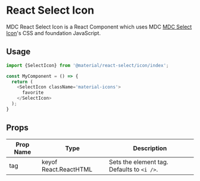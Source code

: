 # React Select Icon

MDC React Select Icon is a React Component which uses MDC [MDC Select Icon](https://github.com/material-components/material-components-web/tree/master/packages/mdc-select/icon/)'s CSS and foundation JavaScript.

## Usage

```js
import {SelectIcon} from '@material/react-select/icon/index';

const MyComponent = () => {
  return (
    <SelectIcon className='material-icons'>
      favorite
    </SelectIcon>
  );
}
```

## Props

Prop Name | Type | Description
--- | --- | ---
tag | keyof React.ReactHTML | Sets the element tag. Defaults to `<i />`.
